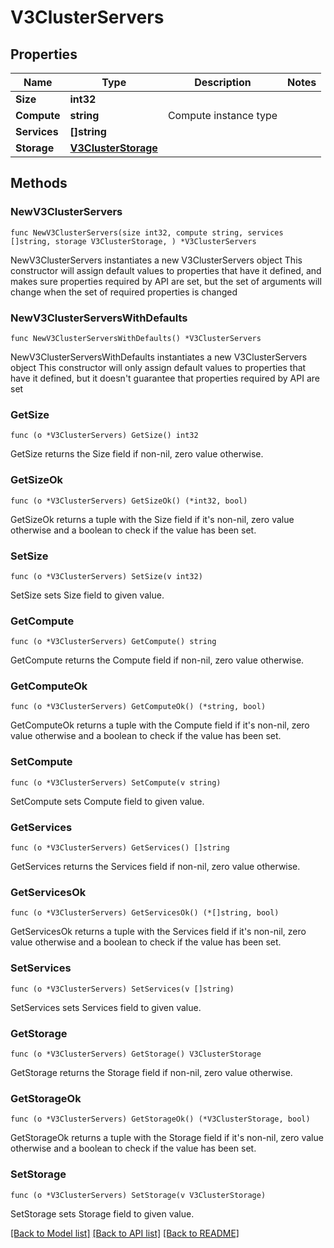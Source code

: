 # V3ClusterServers

## Properties

Name | Type | Description | Notes
------------ | ------------- | ------------- | -------------
**Size** | **int32** |  | 
**Compute** | **string** | Compute instance type | 
**Services** | **[]string** |  | 
**Storage** | [**V3ClusterStorage**](V3ClusterStorage.md) |  | 

## Methods

### NewV3ClusterServers

`func NewV3ClusterServers(size int32, compute string, services []string, storage V3ClusterStorage, ) *V3ClusterServers`

NewV3ClusterServers instantiates a new V3ClusterServers object
This constructor will assign default values to properties that have it defined,
and makes sure properties required by API are set, but the set of arguments
will change when the set of required properties is changed

### NewV3ClusterServersWithDefaults

`func NewV3ClusterServersWithDefaults() *V3ClusterServers`

NewV3ClusterServersWithDefaults instantiates a new V3ClusterServers object
This constructor will only assign default values to properties that have it defined,
but it doesn't guarantee that properties required by API are set

### GetSize

`func (o *V3ClusterServers) GetSize() int32`

GetSize returns the Size field if non-nil, zero value otherwise.

### GetSizeOk

`func (o *V3ClusterServers) GetSizeOk() (*int32, bool)`

GetSizeOk returns a tuple with the Size field if it's non-nil, zero value otherwise
and a boolean to check if the value has been set.

### SetSize

`func (o *V3ClusterServers) SetSize(v int32)`

SetSize sets Size field to given value.


### GetCompute

`func (o *V3ClusterServers) GetCompute() string`

GetCompute returns the Compute field if non-nil, zero value otherwise.

### GetComputeOk

`func (o *V3ClusterServers) GetComputeOk() (*string, bool)`

GetComputeOk returns a tuple with the Compute field if it's non-nil, zero value otherwise
and a boolean to check if the value has been set.

### SetCompute

`func (o *V3ClusterServers) SetCompute(v string)`

SetCompute sets Compute field to given value.


### GetServices

`func (o *V3ClusterServers) GetServices() []string`

GetServices returns the Services field if non-nil, zero value otherwise.

### GetServicesOk

`func (o *V3ClusterServers) GetServicesOk() (*[]string, bool)`

GetServicesOk returns a tuple with the Services field if it's non-nil, zero value otherwise
and a boolean to check if the value has been set.

### SetServices

`func (o *V3ClusterServers) SetServices(v []string)`

SetServices sets Services field to given value.


### GetStorage

`func (o *V3ClusterServers) GetStorage() V3ClusterStorage`

GetStorage returns the Storage field if non-nil, zero value otherwise.

### GetStorageOk

`func (o *V3ClusterServers) GetStorageOk() (*V3ClusterStorage, bool)`

GetStorageOk returns a tuple with the Storage field if it's non-nil, zero value otherwise
and a boolean to check if the value has been set.

### SetStorage

`func (o *V3ClusterServers) SetStorage(v V3ClusterStorage)`

SetStorage sets Storage field to given value.



[[Back to Model list]](../README.md#documentation-for-models) [[Back to API list]](../README.md#documentation-for-api-endpoints) [[Back to README]](../README.md)


